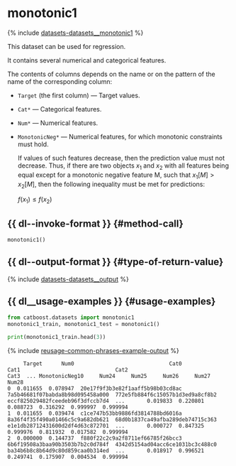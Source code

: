 # monotonic1

{% include [datasets-datasets__monotonic1](../_includes/work_src/reusage-python/datasets__monotonic1.md) %}


This dataset can be used for regression.

It contains several numerical and categorical features.

The contents of columns depends on the name or on the pattern of the name of the corresponding column:
- `Target` (the first column) — Target values.
    
- `Cat*` — Categorical features.
    
- `Num*` — Numerical features.
    
- `MonotonicNeg*` — Numerical features, for which monotonic constraints must hold.
    
    If values of such features decrease, then the prediction value must not decrease. Thus, if there are two objects $x_{1}$ and $x_{2}$ with all features being equal except for a monotonic negative feature M, such that $x_{1}[M] > x_{2}[M]$, then the following inequality must be met for predictions:
    
    $f(x_{1}) \leq f(x_{2})$

## {{ dl--invoke-format }} {#method-call}

```python
monotonic1()
```

## {{ dl--output-format }} {#type-of-return-value}

{% include [datasets-datasets__output](../_includes/work_src/reusage-python/datasets__output.md) %}


## {{ dl__usage-examples }} {#usage-examples}

```python
from catboost.datasets import monotonic1
monotonic1_train, monotonic1_test = monotonic1()

print(monotonic1_train.head(3))

```

{% include [reusage-common-phrases-example-output](../_includes/work_src/reusage-common-phrases/example-output.md) %}


```no-highlight
     Target      Num0                              Cat0                              Cat1                              Cat2                              Cat3  ... MonotonicNeg10     Num24     Num25     Num26     Num27     Num28
0  0.011655  0.078947  20e17f9f3b3e82f1aaff5b98b03cd8ac  7a5b46681f07babda8b98d095458a000  772e5fb884f6c15057b1d3ed9a8cf8b2  eccf825029482fceedeb96f3dfccb7d4  ...       0.019833  0.220801  0.088723  0.316292  0.999997  0.999994
1  0.011655  0.039474  c1ce747b53bb9886fd3814788bd6016a  8a36f4f35f490a01466c5c9a682db621  68d0b1837ca49afba289deb74715c363  e1e1db28712431600d2df4d63c872701  ...       0.000727  0.847325  0.999976  0.811932  0.017582  0.999994
2  0.000000  0.144737  f880f22c2c9a2f8711ef66785f26bcc3  6b6f19508a3baa90b3503b7b2c0d784f  4342d5154ad04acc6ce1031bc3c488c0  ba34b6b8c8b64d9c80d859caa0b314ed  ...       0.018917  0.996521  0.249741  0.175907  0.004534  0.999994
```

